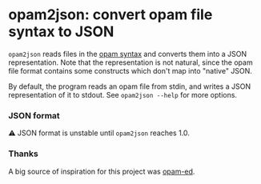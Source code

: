 # opam2json: convert opam file syntax to JSON

`opam2json` reads files in the [opam
syntax](https://opam.ocaml.org/doc/Manual.html#General-syntax) and
converts them into a JSON representation. Note that the representation
is not natural, since the opam file format contains some constructs
which don't map into "native" JSON.

By default, the program reads an opam file from stdin, and writes a
JSON representation of it to stdout. See `opam2json --help` for more
options.

### JSON format

⚠️ JSON format is unstable until `opam2json` reaches 1.0.

<!-- TODO: schema -->

### Thanks

A big source of inspiration for this project was
[opam-ed](https://github.com/AltGr/opam-ed).
